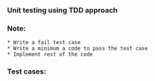 ### Unit testing using TDD approach
### Note:
    * Write a fail test case
    * Write a minimum a code to pass the test case
    * Implement rest of the code 
### Test cases:

